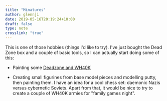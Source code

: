 ```yaml
---
title: "Minatures"
author: glennji
date: 2019-05-16T20:19:24+10:00
draft: false
type: note
crosslink: "true"
---
```

This is one of those hobbies (things I'd like to try). I've just bought the Dead Zone box and a couple of basic tools, so I can actually start doing some of this:

* Painting some [Deadzone and WH40K](/projects/deadzone-and-wh40k-minatures/)

* Creating small figurines from base model pieces and modelling putty, then painting them.  I have an idea for a cool chess set: daemonic Nazis versus cybernetic Soviets. Apart from that, it would be nice to try to create a couple of WH40K armies for "family games night".
